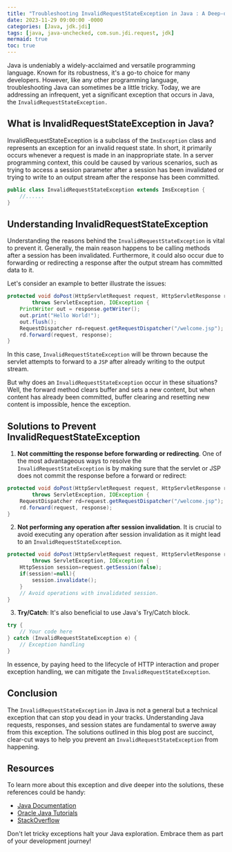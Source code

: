 ```yaml
---
title: "Troubleshooting InvalidRequestStateException in Java : A Deep-dive!"
date: 2023-11-29 09:00:00 -0000
categories: [Java, jdk.jdi]
tags: [java, java-unchecked, com.sun.jdi.request, jdk]
mermaid: true
toc: true
---
```



Java is undeniably a widely-acclaimed and versatile programming language. Known for its robustness, it's a go-to choice for many developers. However, like any other programming language, troubleshooting Java can sometimes be a little tricky. Today, we are addressing an infrequent, yet a significant exception that occurs in Java, the `InvalidRequestStateException.`

## What is InvalidRequestStateException in Java? 

InvalidRequestStateException is a subclass of the `ImsException` class and represents an exception for an invalid request state. In short, it primarily occurs whenever a request is made in an inappropriate state. In a server programming context, this could be caused by various scenarios, such as trying to access a session parameter after a session has been invalidated or trying to write to an output stream after the response has been committed.

```java
public class InvalidRequestStateException extends ImsException {
    //......
}
```

## Understanding InvalidRequestStateException

Understanding the reasons behind the `InvalidRequestStateException` is vital to prevent it. Generally, the main reason happens to be calling methods after a session has been invalidated. Furthermore, it could also occur due to forwarding or redirecting a response after the output stream has committed data to it.

Let's consider an example to better illustrate the issues:

```java
protected void doPost(HttpServletRequest request, HttpServletResponse response)
        throws ServletException, IOException {
    PrintWriter out = response.getWriter();
    out.print("Hello World!");
    out.flush();
    RequestDispatcher rd=request.getRequestDispatcher("/welcome.jsp");  
    rd.forward(request, response);
}
```

In this case, `InvalidRequestStateException` will be thrown because the servlet attempts to forward to a `JSP` after already writing to the output stream. 

But why does an `InvalidRequestStateException` occur in these situations? Well, the forward method clears buffer and sets a new content, but when content has already been committed, buffer clearing and resetting new content is impossible, hence the exception.

## Solutions to Prevent InvalidRequestStateException 

1. **Not committing the response before forwarding or redirecting**. One of the most advantageous ways to resolve the `InvalidRequestStateException` is by making sure that the servlet or JSP does not commit the response before a forward or redirect:

```java
protected void doPost(HttpServletRequest request, HttpServletResponse response)
        throws ServletException, IOException {
    RequestDispatcher rd=request.getRequestDispatcher("/welcome.jsp");  
    rd.forward(request, response);
}
```

2. **Not performing any operation after session invalidation**. It is crucial to avoid executing any operation after session invalidation as it might lead to an `InvalidRequestStateException`.

```java
protected void doPost(HttpServletRequest request, HttpServletResponse response)
        throws ServletException, IOException {
    HttpSession session=request.getSession(false);  
    if(session!=null){  
        session.invalidate();
    }  
    // Avoid operations with invalidated session.
}
```

3. **Try/Catch**: It's also beneficial to use Java's Try/Catch block. 

```java
try {
    // Your code here
} catch (InvalidRequestStateException e) {
    // Exception handling
}
```

In essence, by paying heed to the lifecycle of HTTP interaction and proper exception handling, we can mitigate the `InvalidRequestStateException`. 

## Conclusion

The `InvalidRequestStateException` in Java is not a general but a technical exception that can stop you dead in your tracks. Understanding Java requests, responses, and session states are fundamental to swerve away from this exception. The solutions outlined in this blog post are succinct, clear-cut ways to help you prevent an `InvalidRequestStateException` from happening.

## Resources

To learn more about this exception and dive deeper into the solutions, these references could be handy:

- [Java Documentation](https://docs.oracle.com/javase/8/docs/api/java/lang/Exception.html)
- [Oracle Java Tutorials](https://docs.oracle.com/javase/tutorial/essential/exceptions/index.html)
- [StackOverflow](https://stackoverflow.com/)
 
Don't let tricky exceptions halt your Java exploration. Embrace them as part of your development journey!
